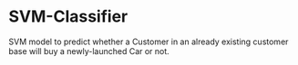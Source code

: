 # SVM-Classifier
SVM model to predict whether a Customer in an already existing customer base will buy a newly-launched Car or not.
